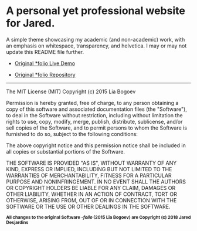 # A personal yet professional website for Jared.
A simple theme showcasing my academic (and non-academic) work, with an emphasis on whitespace, transparency, and helvetica. I may or may not update this README file further.

- <a href="http://liabogoev.com/-folio">Original *folio Live Demo</a>

- <a href="https://github.com/bogoli/-folio">Original *folio Repository</a>

<hr/>

The MIT License (MIT)
Copyright (c) 2015 Lia Bogoev

Permission is hereby granted, free of charge, to any person obtaining a copy of this software and associated documentation files (the "Software"), to deal in the Software without restriction, including without limitation the rights to use, copy, modify, merge, publish, distribute, sublicense, and/or sell copies of the Software, and to permit persons to whom the Software is furnished to do so, subject to the following conditions:

The above copyright notice and this permission notice shall be included in all copies or substantial portions of the Software.

THE SOFTWARE IS PROVIDED "AS IS", WITHOUT WARRANTY OF ANY KIND, EXPRESS OR IMPLIED, INCLUDING BUT NOT LIMITED TO THE WARRANTIES OF MERCHANTABILITY, FITNESS FOR A PARTICULAR PURPOSE AND NONINFRINGEMENT. IN NO EVENT SHALL THE AUTHORS OR COPYRIGHT HOLDERS BE LIABLE FOR ANY CLAIM, DAMAGES OR OTHER LIABILITY, WHETHER IN AN ACTION OF CONTRACT, TORT OR OTHERWISE, ARISING FROM, OUT OF OR IN CONNECTION WITH THE SOFTWARE OR THE USE OR OTHER DEALINGS IN THE SOFTWARE.

<sub>**All changes to the original Software *-folio* (2015 Lia Bogoev) are Copyright (c) 2018 Jared Desjardins**</sub>
